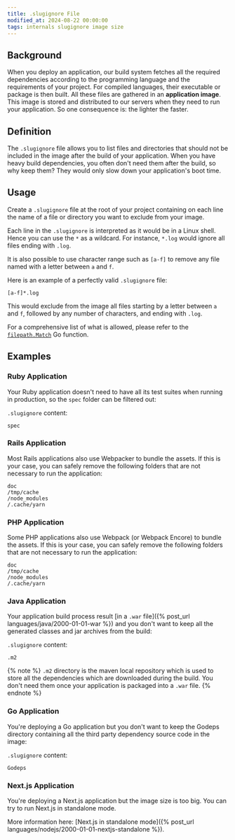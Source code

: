 ```yaml
---
title: .slugignore File
modified_at: 2024-08-22 00:00:00
tags: internals slugignore image size
---
```


## Background

When you deploy an application, our build system fetches all the required
dependencies according to the programming language and the requirements of your
project. For compiled languages, their executable or package is then built. All
these files are gathered in an __application image__. This image is stored and
distributed to our servers when they need to run your application. So one
consequence is: the lighter the faster.

## Definition

The `.slugignore` file allows you to list files and directories that should not
be included in the image after the build of your application. When you have heavy
build dependencies, you often don't need them after the build, so why keep them?
They would only slow down your application's boot time.

## Usage

Create a `.slugignore` file at the root of your project containing on each line
the name of a file or directory you want to exclude from your image.

Each line in the `.slugignore` is interpreted as it would be in a Linux shell. Hence you can use the `*` as a wildcard. For instance, `*.log` would ignore all files ending with `.log`.

It is also possible to use character range such as `[a-f]` to remove any file named with a letter between `a` and `f`.

Here is an example of a perfectly valid `.slugignore` file:

```
[a-f]*.log
```

This would exclude from the image all files starting by a letter between `a` and `f`, followed by any number of characters, and ending with `.log`.

For a comprehensive list of what is allowed, please refer to the [`filepath.Match`](https://pkg.go.dev/path/filepath#Match) Go function.

## Examples

### Ruby Application

Your Ruby application doesn't need to have all its test suites when running
in production, so the `spec` folder can be filtered out:

`.slugignore` content:

```text
spec
```

### Rails Application

Most Rails applications also use Webpacker to bundle the assets. If this is your
case, you can safely remove the following folders that are not necessary
to run the application:

```text
doc
/tmp/cache
/node_modules
/.cache/yarn
```

### PHP Application

Some PHP applications also use Webpack (or Webpack Encore) to bundle the assets.
If this is your case, you can safely remove the following folders that are not
necessary to run the application:

```text
doc
/tmp/cache
/node_modules
/.cache/yarn
```

### Java Application

Your application build process result [in a `.war` file]({% post_url
languages/java/2000-01-01-war %}) and you don't want to keep all the generated
classes and jar archives from the build:

`.slugignore` content:

```text
.m2
```

{% note %}
  <code>.m2</code> directory is the maven local repository which is used to store
  all the dependencies which are downloaded during the build. You don't need them once
  your application is packaged into a `.war` file.
{% endnote %}

### Go Application

You're deploying a Go application but you don't want to keep the Godeps
directory containing all the third party dependency source code in the image:

`.slugignore` content:

```text
Godeps
```

### Next.js Application

You're deploying a Next.js application but the image size is too big. You can try to run Next.js in standalone mode.

More information here: [Next.js in standalone mode]({% post_url languages/nodejs/2000-01-01-nextjs-standalone %}).
